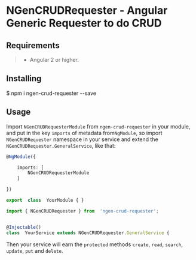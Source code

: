 # NGenCRUDRequester - Angular Generic Requester to do CRUD

## Requirements

>- Angular 2 or higher.

## Installing

$ npm i ngen-crud-requester --save

## Usage

Import ```NGenCRUDRequesterModule``` from ```ngen-crud-requester``` in your module, and put in the key ```imports``` of metadata from```NgModule```, so import ```NGenCRUDRequester``` namespace in your service and extend the ```NGenCRUDRequester.GeneralService```, like that:

```typescript
@NgModule({

    imports: [
        NGenCRUDRequesterModule
    ]

})

export  class  YourModule { }
```

```typescript
import { NGenCRUDRequester } from  'ngen-crud-requester';


@Injectable()
class  YourService extends NGenCRUDRequester.GeneralService {
```

Then your service will earn the ```protected``` methods ```create```, ```read```, ```search```, ```update```, ```put``` and ```delete```.

